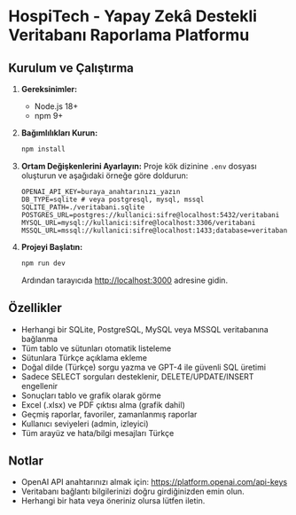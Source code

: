 # HospiTech - Yapay Zekâ Destekli Veritabanı Raporlama Platformu

## Kurulum ve Çalıştırma

1. **Gereksinimler:**
   - Node.js 18+
   - npm 9+

2. **Bağımlılıkları Kurun:**
   ```bash
   npm install
   ```

3. **Ortam Değişkenlerini Ayarlayın:**
   Proje kök dizinine `.env` dosyası oluşturun ve aşağıdaki örneğe göre doldurun:
   ```env
   OPENAI_API_KEY=buraya_anahtarınızı_yazın
   DB_TYPE=sqlite # veya postgresql, mysql, mssql
   SQLITE_PATH=./veritabani.sqlite
   POSTGRES_URL=postgres://kullanici:sifre@localhost:5432/veritabani
   MYSQL_URL=mysql://kullanici:sifre@localhost:3306/veritabani
   MSSQL_URL=mssql://kullanici:sifre@localhost:1433;database=veritabani
   ```

4. **Projeyi Başlatın:**
   ```bash
   npm run dev
   ```
   Ardından tarayıcıda [http://localhost:3000](http://localhost:3000) adresine gidin.

## Özellikler
- Herhangi bir SQLite, PostgreSQL, MySQL veya MSSQL veritabanına bağlanma
- Tüm tablo ve sütunları otomatik listeleme
- Sütunlara Türkçe açıklama ekleme
- Doğal dilde (Türkçe) sorgu yazma ve GPT-4 ile güvenli SQL üretimi
- Sadece SELECT sorguları desteklenir, DELETE/UPDATE/INSERT engellenir
- Sonuçları tablo ve grafik olarak görme
- Excel (.xlsx) ve PDF çıktısı alma (grafik dahil)
- Geçmiş raporlar, favoriler, zamanlanmış raporlar
- Kullanıcı seviyeleri (admin, izleyici)
- Tüm arayüz ve hata/bilgi mesajları Türkçe

## Notlar
- OpenAI API anahtarınızı almak için: https://platform.openai.com/api-keys
- Veritabanı bağlantı bilgilerinizi doğru girdiğinizden emin olun.
- Herhangi bir hata veya öneriniz olursa lütfen iletin.
